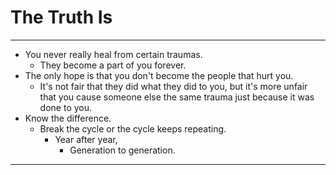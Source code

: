 # The Truth Is

---

- You never really heal from certain traumas. 
	- They become a part of you forever. 
- The only hope is that you don't become the people that hurt you. 
	- It's not fair that they did what they did to you, but it's more unfair that you cause someone else the same trauma just because it was done to you. 
- Know the difference.
	- Break the cycle or the cycle keeps repeating. 
		- Year after year, 
			- Generation to generation.

---